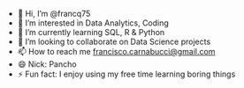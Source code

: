 - 👋 Hi, I’m @francq75
- 👀 I’m interested in Data Analytics, Coding
- 🌱 I’m currently learning SQL, R & Python
- 💞️ I’m looking to collaborate on Data Science projects
- 📫 How to reach me francisco.carnabucci@gmail.com
- 😄 Nick: Pancho
- ⚡ Fun fact: I enjoy using my free time learning boring things

<!---
francq75/francq75 is a ✨ special ✨ repository because its `README.md` (this file) appears on your GitHub profile.
You can click the Preview link to take a look at your changes.
--->
